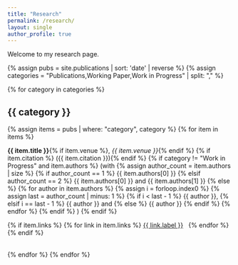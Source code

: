 ```yaml
---
title: "Research"
permalink: /research/
layout: single
author_profile: true
---
```


Welcome to my research page.

{% assign pubs = site.publications | sort: 'date' | reverse %}
{% assign categories = "Publications,Working Paper,Work in Progress" | split: "," %}

{% for category in categories %}
## {{ category }}

{% assign items = pubs | where: "category", category %}
{% for item in items %}
<div style="margin-bottom: 2rem;">
  <p>
    <strong>{{ item.title }}</strong>{% if item.venue %}, <em>{{ item.venue }}</em>{% endif %}
    {% if item.citation %} ({{ item.citation }}){% endif %}
    {% if category != "Work in Progress" and item.authors %}
      (with
      {% assign author_count = item.authors | size %}
      {% if author_count == 1 %}
        {{ item.authors[0] }}
      {% elsif author_count == 2 %}
        {{ item.authors[0] }} and {{ item.authors[1] }}
      {% else %}
        {% for author in item.authors %}
          {% assign i = forloop.index0 %}
          {% assign last = author_count | minus: 1 %}
          {% if i < last - 1 %}
            {{ author }},
          {% elsif i == last - 1 %}
            {{ author }} and
          {% else %}
            {{ author }}
          {% endif %}
        {% endfor %}
      {% endif %}
      )
    {% endif %}
  </p>

  {% if item.links %}
    {% for link in item.links %}
      <a href="{{ link.url }}" class="btn" target="_blank" rel="noopener" style="margin-right: 0.5rem;">{{ link.label }}</a>
    {% endfor %}
  {% endif %}
</div>
{% endfor %}
{% endfor %}
